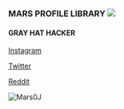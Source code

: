 ### MARS PROFILE LIBRARY ![](https://img.shields.io/youtube/views/i6Vy2O0wnmw?style=plastic)

#### GRAY HAT HACKER

[Instagram](https://instagram.com/mars.111k)

[Twitter](https://mobile.twitter.com/Mars13104551)

[Reddit](https://www.reddit.com/u/Mars0j)




<p><img align="center" src="https://github-readme-stats.vercel.app/api/top-langs?username=Mars0J&show_icons=true&locale=en&layout=compact" alt="Mars0J" /></p>

